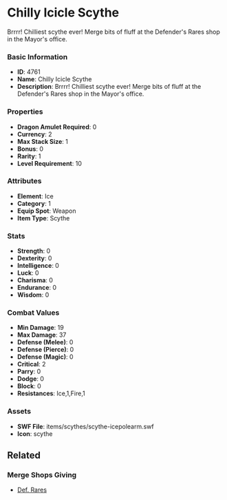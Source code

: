 # Chilly Icicle Scythe

Brrrr! Chilliest scythe ever! Merge bits of fluff at the Defender's Rares shop in the Mayor's office.

### Basic Information

- **ID**: 4761
- **Name**: Chilly Icicle Scythe
- **Description**: Brrrr! Chilliest scythe ever! Merge bits of fluff at the Defender&#039;s Rares shop in the Mayor&#039;s office.

### Properties

- **Dragon Amulet Required**: 0
- **Currency**: 2
- **Max Stack Size**: 1
- **Bonus**: 0
- **Rarity**: 1
- **Level Requirement**: 10

### Attributes

- **Element**: Ice
- **Category**: 1
- **Equip Spot**: Weapon
- **Item Type**: Scythe

### Stats

- **Strength**: 0
- **Dexterity**: 0
- **Intelligence**: 0
- **Luck**: 0
- **Charisma**: 0
- **Endurance**: 0
- **Wisdom**: 0

### Combat Values

- **Min Damage**: 19
- **Max Damage**: 37
- **Defense (Melee)**: 0
- **Defense (Pierce)**: 0
- **Defense (Magic)**: 0
- **Critical**: 2
- **Parry**: 0
- **Dodge**: 0
- **Block**: 0
- **Resistances**: Ice,1,Fire,1

### Assets

- **SWF File**: items/scythes/scythe-icepolearm.swf
- **Icon**: scythe

## Related

### Merge Shops Giving

- [Def. Rares](../merge-shops/4-def-rares.md)


